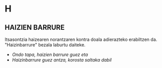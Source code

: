 # H #

## HAIZIEN BARRURE ##

Itsasontzia haizearen norantzaren kontra doala adierazteko erabiltzen da. "Haizinbarrure" bezala laburtu daiteke.

- *Ondo tapa, haizien barrure guez eta*
- *Haizinbarrure guez antza, korosta saltaka dabil*
